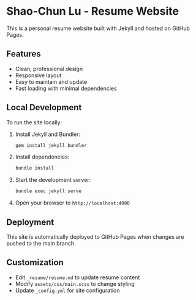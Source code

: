 # Shao-Chun Lu - Resume Website

This is a personal resume website built with Jekyll and hosted on GitHub Pages.

## Features

- Clean, professional design
- Responsive layout
- Easy to maintain and update
- Fast loading with minimal dependencies

## Local Development

To run the site locally:

1. Install Jekyll and Bundler:
   ```bash
   gem install jekyll bundler
   ```

2. Install dependencies:
   ```bash
   bundle install
   ```

3. Start the development server:
   ```bash
   bundle exec jekyll serve
   ```

4. Open your browser to `http://localhost:4000`

## Deployment

This site is automatically deployed to GitHub Pages when changes are pushed to the main branch.

## Customization

- Edit `_resume/resume.md` to update resume content
- Modify `assets/css/main.scss` to change styling
- Update `_config.yml` for site configuration
